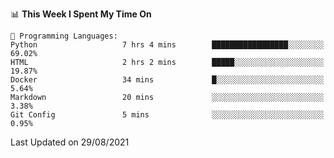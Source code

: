 <!--START_SECTION:waka-->
📊 **This Week I Spent My Time On** 

```text
💬 Programming Languages: 
Python                   7 hrs 4 mins        █████████████████░░░░░░░░   69.02% 
HTML                     2 hrs 2 mins        █████░░░░░░░░░░░░░░░░░░░░   19.87% 
Docker                   34 mins             █░░░░░░░░░░░░░░░░░░░░░░░░   5.64% 
Markdown                 20 mins             ░░░░░░░░░░░░░░░░░░░░░░░░░   3.38% 
Git Config               5 mins              ░░░░░░░░░░░░░░░░░░░░░░░░░   0.95%

```


 Last Updated on 29/08/2021
<!--END_SECTION:waka-->

<!--
**mdberkey/mdberkey** is a ✨ _special_ ✨ repository because its `README.md` (this file) appears on your GitHub profile.

Here are some ideas to get you started:

- 🔭 I’m currently working on ...
- 🌱 I’m currently learning ...
- 👯 I’m looking to collaborate on ...
- 🤔 I’m looking for help with ...
- 💬 Ask me about ...
- 📫 How to reach me: ...
- 😄 Pronouns: ...
- ⚡ Fun fact: ...
-->
